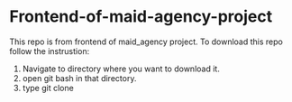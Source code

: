 # Frontend-of-maid-agency-project
This repo is from frontend of maid_agency project. 
To download this repo follow the instrustion:
1. Navigate to directory where you want to download it. 
2. open git bash in that directory.
3. type git clone <url of reposo>  
